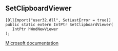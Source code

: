 ## SetClipboardViewer

```
[DllImport("user32.dll", SetLastError = true)]
public static extern IntPtr SetClipboardViewer(
   IntPtr hWndNewViewer
);
```

[Microsoft documentation](https://docs.microsoft.com/en-us/windows/win32/api/winuser/nf-winuser-setclipboardviewer)
